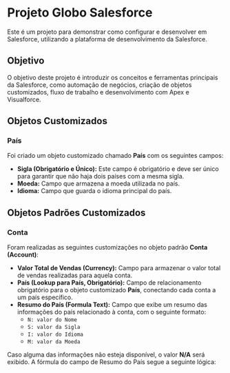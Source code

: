 # Projeto Globo Salesforce

Este é um projeto para demonstrar como configurar e desenvolver em Salesforce, utilizando a plataforma de desenvolvimento da Salesforce.

## Objetivo

O objetivo deste projeto é introduzir os conceitos e ferramentas principais da Salesforce, como automação de negócios, criação de objetos customizados, fluxo de trabalho e desenvolvimento com Apex e Visualforce.

## Objetos Customizados

### País

Foi criado um objeto customizado chamado **País** com os seguintes campos:

- **Sigla (Obrigatório e Único):** Este campo é obrigatório e deve ser único para garantir que não haja dois países com a mesma sigla.
- **Moeda:** Campo que armazena a moeda utilizada no país.
- **Idioma:** Campo que guarda o idioma principal do país.

## Objetos Padrões Customizados

### Conta

Foram realizadas as seguintes customizações no objeto padrão **Conta (Account)**:

- **Valor Total de Vendas (Currency):** Campo para armazenar o valor total de vendas realizadas para aquela conta.
- **País (Lookup para País, Obrigatório):** Campo de relacionamento obrigatório para o objeto customizado **País**, conectando cada conta a um país específico.
- **Resumo do País (Formula Text):** Campo que exibe um resumo das informações do país relacionado à conta, com o seguinte formato:
  - `N: valor do Nome`
  - `S: valor da Sigla`
  - `I: valor do Idioma`
  - `M: valor da Moeda`

Caso alguma das informações não esteja disponível, o valor **N/A** será exibido. A fórmula do campo de Resumo do País segue a seguinte lógica:

